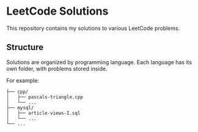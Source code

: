 # LeetCode Solutions

This repository contains my solutions to various LeetCode problems.

## Structure

Solutions are organized by programming language. Each language has its own folder, with problems stored inside.

For example:

```
├── cpp/
│   ├── pascals-triangle.cpp
│   └── ...
├── mysql/
│   ├── article-views-I.sql
│   └── ...
└── ...
```